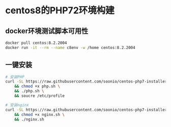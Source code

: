 # centos8的PHP72环境构建

## docker环境测试脚本可用性

```bash
docker pull centos:8.2.2004
docker run -it --rm --name c8env -w /home centos:8.2.2004
```

## 一键安装

```bash
# 安装PHP
curl -SL https://raw.githubusercontent.com/soonio/centos-php7-installer/master/php.sh -o php.sh \
    && chmod +x php.sh \
    && ./php.sh \
    && soucre /etc/profile

# 安装nginx
curl -SL https://raw.githubusercontent.com/soonio/centos-php7-installer/master/nginx.sh -o nginx.sh \
    && chmod +x nginx.sh \
    && ./nginx.sh
```


